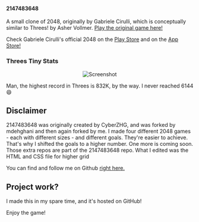 #### 2147483648
A small clone of 2048, originally by Gabriele Cirulli, which is conceptually similar to Threes! by Asher Vollmer.
[Play the original game here!](http://gabrielecirulli.github.io/2048/)

Check Gabriele Cirulli's official 2048 on the [Play Store](https://play.google.com/store/apps/details?id=com.gabrielecirulli.app2048) and on the [App Store!](https://itunes.apple.com/us/app/2048-by-gabriele-cirulli/id868076805)

### Threes Tiny Stats

<p align="center">
  <img src="http://cdn2.sbnation.com/assets/4127853/threes-infographic_960.png" alt="Screenshot"/>
</p>

Man, the highest record in Threes is 832K, by the way. I never reached 6144 :smile:

## Disclaimer
2147483648 was originally created by CyberZHG, and was forked by mdehghani and then again forked by me. I made four different 2048 games - each with different sizes - and different goals. They're easier to achieve. That's why I shifted the goals to a higher number.
One more is coming soon. Those extra repos are part of the 2147483648 repo. What I edited was the HTML and CSS file for higher grid 

You can find and follow me on Github [right here.](https://github.com/theastronomer)

## Project work?
I made this in my spare time, and it's hosted on GitHub!

Enjoy the game!
